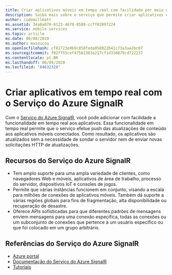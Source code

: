 ```yaml
---
title: Criar aplicativos móveis em tempo real com facilidade por meio do Serviço do Azure SignalR
description: Saiba mais sobre o serviço que permite criar aplicativos em tempo real usando o Serviço do Azure SignalR.
author: codemillmatt
ms.assetid: 34a8a070-0123-4678-8588-ccff02097224
ms.service: mobile-services
ms.topic: article
ms.date: 06/08/2020
ms.author: masoucou
ms.openlocfilehash: cf81723e0b9c858feda858022b41c73a3aa2bc07
ms.sourcegitcommit: f02ff55cef47581303a217cf1d310879cd722237
ms.contentlocale: pt-BR
ms.lasthandoff: 06/09/2020
ms.locfileid: "84632328"
---
```

# <a name="build-real-time-applications-with-azure-signalr-service"></a>Criar aplicativos em tempo real com o Serviço do Azure SignalR

Com o [Serviço do Azure SignalR](https://azure.microsoft.com/services/signalr-service/), você pode adicionar com facilidade a funcionalidade em tempo real aos aplicativos. Essa funcionalidade em tempo real permite que o serviço efetue push das atualizações de conteúdo aos aplicativos móveis conectados. Como resultado, os aplicativos são atualizados sem a necessidade de sondar o servidor nem de enviar novas solicitações HTTP de atualizações.

## <a name="azure-signalr-service-features"></a>Recursos do Serviço do Azure SignalR

- Tem amplo suporte para uma ampla variedade de clientes, como navegadores Web e móveis, aplicativos de área de trabalho, processo do servidor, dispositivos IoT e consoles de jogos.
- Permite que várias instâncias funcionem em conjunto, visando a escala para milhões de conexões de aplicativos móveis. Também dá suporte a várias regiões globais para fins de fragmentação, alta disponibilidade ou recuperação de desastre.
- Oferece APIs sofisticadas para que diferentes padrões de mensagens enviem mensagens para uma conexão específica, todas as conexões ou um subconjunto de conexões que pertence a um usuário específico ou que foi colocado em um grupo arbitrário.

## <a name="azure-signalr-service-references"></a>Referências do Serviço do Azure SignalR

- [Azure portal](https://portal.azure.com)
- [Documentação do Serviço do Azure SignalR](/azure/azure-signalr/signalr-overview)
- [Tutoriais](/azure/azure-signalr/signalr-tutorial-authenticate-azure-functions)
